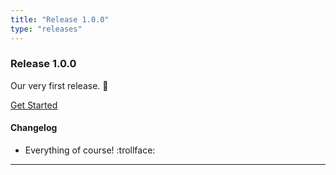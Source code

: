 ```yaml
---
title: "Release 1.0.0"
type: "releases"
---
```


### Release 1.0.0
Our very first release. :tada:

[Get Started](/1.0.0/core-concepts)

#### Changelog

  - Everything of course! :trollface:

---
